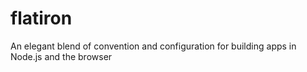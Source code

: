 # flatiron

An elegant blend of convention and configuration for building apps in Node.js and the browser
